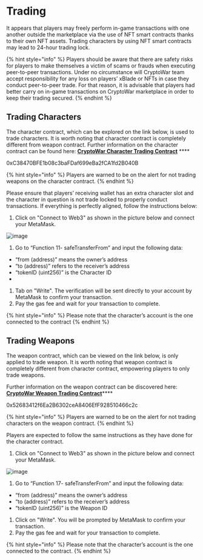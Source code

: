 # Trading

It appears that players may freely perform in-game transactions with one another outside the marketplace via the use of NFT smart contracts thanks to their own NFT assets. Trading characters by using NFT smart contracts may lead to 24-hour trading lock.

{% hint style="info" %}
Players should be aware that there are safety risks for players to make themselves a victim of scams or frauds when executing peer-to-peer transactions. Under no circumstance will CryptoWar team accept responsibility for any loss on players’ xBlade or NFTs in case they conduct peer-to-peer trade. For that reason, it is advisable that players had better carry on in-game transactions on CryptoWar marketplace in order to keep their trading secured.
{% endhint %}

## Trading Characters

The character contract, which can be explored on the link below, is used to trade characters. It is worth noting that character contract is completely different from weapon contract. Further information on the character contract can be found here: [**CryptoWar Character Trading Contract**](https://bscscan.com/address/0xC38470BFE1b08c3baFDaf699eBa2fCA1fd2B040B#writeProxyContract) ****&#x20;

0xC38470BFE1b08c3baFDaf699eBa2fCA1fd2B040B&#x20;

{% hint style="info" %}
Players are warned to be on the alert for not trading weapons on the character contract.
{% endhint %}

Please ensure that players’ receiving wallet has an extra character slot and the character in question is not trade locked to properly conduct transactions. If everything is perfectly aligned, follow the instructions below:

1. Click on "Connect to Web3" as shown in the picture below and connect your MetaMask.

![image](https://user-images.githubusercontent.com/90205972/136993577-fb30e73c-ac5c-4c66-b9e8-fe607bb76b51.png)

1. Go to “Function 11- safeTransferFrom” and input the following data:

* “from (address)” means the owner’s address
* “to (address)” refers to the receiver’s address
* “tokenID (uint256)” is the Character ID
*

1. Tab on "Write". The verification will be sent directly to your account by MetaMask to confirm your transaction.
2. Pay the gas fee and wait for your transaction to complete.

{% hint style="info" %}
Please note that the character’s account is the one connected to the contract
{% endhint %}

## Trading Weapons

The weapon contract, which can be viewed on the link below, is only applied to trade weapon. It is worth noting that weapon contract is completely different from character contract, empowering players to only trade weapons.

Further information on the weapon contract can be discovered here: [**CryptoWar Weapon Trading Contract**](https://bscscan.com/address/0x52683412f6Ea2B6302ceA8406EfF928510466c2c#writeProxyContract)****

0x52683412f6Ea2B6302ceA8406EfF928510466c2c

{% hint style="info" %}
Players are warned to be on the alert for not trading characters on the weapon contract.
{% endhint %}

Players are expected to follow the same instructions as they have done for the character contract.

1. Click on "Connect to Web3" as shown in the picture below and connect your MetaMask.

![image](https://user-images.githubusercontent.com/90205972/136999644-d6fe3f97-fb3b-4b20-bef9-353f3427c17d.png)

1. Go to “Function 17- safeTransferFrom” and input the following data:

* “from (address)” means the owner’s address
* “to (address)” refers to the receiver’s address
* “tokenID (uint256)” is the Weapon ID

1. Click on "Write". You will be prompted by MetaMask to confirm your transaction.
2. Pay the gas fee and wait for your transaction to complete.

{% hint style="info" %}
Please note that the character’s account is the one connected to the contract.
{% endhint %}
